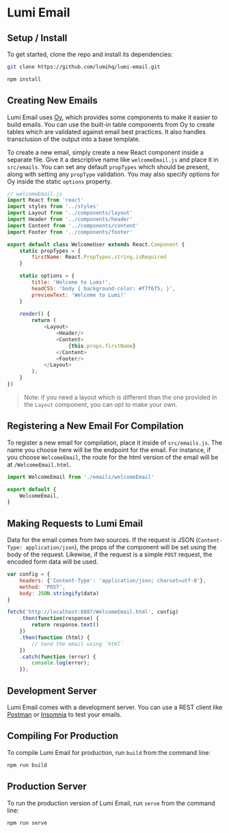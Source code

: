# Lumi Email

## Setup / Install

To get started, clone the repo and install its dependencies:

```bash
git clone https://github.com/lumihq/lumi-email.git

npm install
```

## Creating New Emails

Lumi Email uses [Oy](https://github.com/revivek/oy), which provides some components to make it easier to build emails. You can use the built-in table components from Oy to create tables which are validated against email best practices. It also handles transclusion of the output into a base template.

To create a new email, simply create a new React component inside a separate file. Give it a descriptive name like `welcomeEmail.js` and place it in `src/emails`. You can set any default `propTypes` which should be present, along with setting any `propType` validation. You may also specify options for Oy inside the static `options` property.

```js
// welcomeEmail.js
import React from 'react'
import styles from '../styles'
import Layout from '../components/layout'
import Header from '../components/header'
import Content from '../components/content'
import Footer from '../components/footer'

export default class WelcomeUser extends React.Component {
    static propTypes = {
        firstName: React.PropTypes.string.isRequired
    }

    static options = {
        title: 'Welcome to Lumi!',
        headCSS: 'body { background-color: #f7f6f5; }',
        previewText: 'Welcome to Lumi!'
    }
    
    render() {
        return (
            <Layout>
                <Header/>
                <Content>
                    {this.props.firstName}
                </Content>
                <Footer/>
            </Layout>
        );
    }
})
```

> Note: if you need a layout which is different than the one provided in the `Layout` component, you can opt to make your own.

## Registering a New Email For Compilation

To register a new email for compilation, place it inside of `src/emails.js`. The name you choose here will be the endpoint for the email. For instance, if you choose `WelcomeEmail`, the route for the html version of the email will be at `/WelcomeEmail.html`.

```js
import WelcomeEmail from './emails/welcomeEmail'

export default {
    WelcomeEmail,
}
```

## Making Requests to Lumi Email

Data for the email comes from two sources. If the request is JSON (`Content-Type: application/json`), the props of the component will be set using the body of the request. Likewise, if the request is a simple `POST` request, the encoded form data will be used.

```js
var config = {
    headers: {'Content-Type': 'application/json; charset=utf-8'},
    method: 'POST',
    body: JSON.stringify(data)
}

fetch('http://localhost:8887/WelcomeEmail.html', config)
    .then(function(response) {
        return response.text()
    })
    .then(function (html) {
        // Send the email using `html`
    })
    .catch(function (error) {
        console.log(error);
    });


```

## Development Server

Lumi Email comes with a development server. You can use a REST client like [Postman](https://www.getpostman.com/) or [Insomnia](https://insomnia.rest/) to test your emails.

## Compiling For Production

To compile Lumi Email for production, run `build` from the command line:

```bash
npm run build
```

## Production Server

To run the production version of Lumi Email, run `serve` from the command line:

```bash
npm run serve
```
